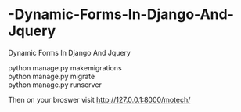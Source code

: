 # -Dynamic-Forms-In-Django-And-Jquery
 Dynamic Forms In Django And Jquery

python manage.py makemigrations </br>
python manage.py migrate </br>
python manage.py runserver </br>

Then on your broswer visit http://127.0.0.1:8000/motech/ <br>

